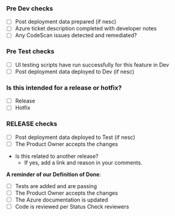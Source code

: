 ### Pre Dev checks

- [ ] Post deployment data prepared (if nesc)
- [ ] Azure ticket description completed with developer notes
- [ ] Any CodeScan issues detected and remediated?

### Pre Test checks

- [ ] UI testing scripts have run successfully for this feature in Dev
- [ ] Post deployment data deployed to Dev (if nesc)

### Is this intended for a release or hotfix?

- [ ] Release
- [ ] Hotfix

### RELEASE checks

- [ ] Post deployment data deployed to Test (if nesc)
- [ ] The Product Owner accepts the changes
- Is this related to another release?
  -  If yes, add a link and reason in your comments.

**A reminder of our Definition of Done**:
 
- [ ] Tests are added and are passing
- [ ] The Product Owner accepts the changes
- [ ] The Azure documentation is updated
- [ ] Code is reviewed per Status Check reviewers
